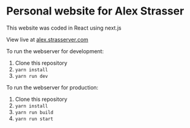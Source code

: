 # Personal website for Alex Strasser

This website was coded in React using next.js

View live at [alex.strasserver.com](https://alex.strasserver.com)

To run the webserver for development:
  1. Clone this repository
  2. `yarn install`
  3. `yarn run dev`

To run the webserver for production:
  1. Clone this repository
  2. `yarn install`
  3. `yarn run build`
  4. `yarn run start`
